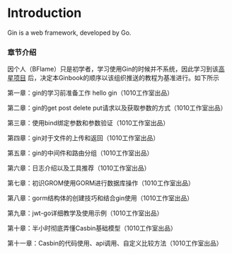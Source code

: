 # Introduction

Gin is a web framework, developed by Go.







### 章节介绍

因个人（BFlame）只是初学者，学习使用Gin的时候并不系统，因此学习到该[高星项目](https://github.com/flipped-aurora/gin-vue-admin) 后，决定本Ginbook的顺序以该组织推送的教程为基准进行。如下所示

第一章：gin的学习前准备工作 hello gin（1010工作室出品）

第二章：gin的get post delete put请求以及获取参数的方式（1010工作室出品）

第三章：使用bind绑定参数和参数验证（1010工作室出品）

第四章：gin对于文件的上传和返回（1010工作室出品）

第五章：gin的中间件和路由分组（1010工作室出品）

第六章：日志介绍以及工具推荐（1010工作室出品）

第七章：初识GROM使用GORM进行数据库操作（1010工作室出品）

第八章：gorm结构体的创建技巧和结合gin使用（1010工作室出品）

第九章：jwt-go详细教学及使用示例（1010工作室出品）

第十章：半小时彻底弄懂Casbin基础模型（1010工作室出品）

第十一章：Casbin的代码使用、api调用、自定义比较方法（1010工作室出品）
